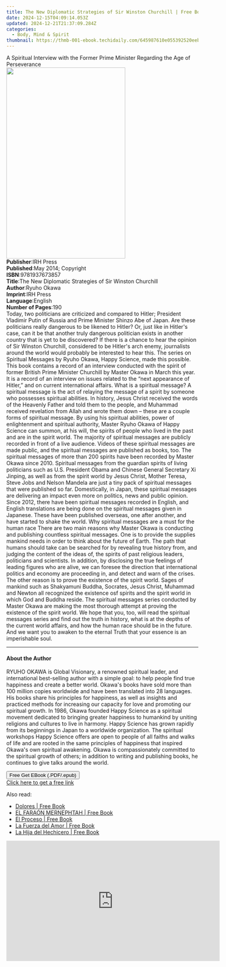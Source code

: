 ```yaml
---
title: The New Diplomatic Strategies of Sir Winston Churchill | Free Book
date: 2024-12-15T04:09:14.053Z
updated: 2024-12-21T21:37:09.284Z
categories:
  - Body, Mind & Spirit
thumbnail: https://thmb-001-ebook.techidaily.com/645987610e055392520eeb7595acaeb1d559dde77d0d560de5ec923de3ad13e6.jpg
---
```

<main id="book-container">
  <div class="flex flex-col">
    <div class="book-brief flex-1 py-6 px-4 sm:p-6 md:py-10 md:px-8">
      <!-- brief-->
      <div class="book-brief-main">
        A Spiritual Interview with the Former Prime Minister Regarding the Age
        of Perseverance
      </div>
    </div>
    <div
      class="book-meta-info flex-1 grid gap-4 col-start-1 col-end-3 row-start-1 sm:mb-6 sm:grid-cols-4 lg:gap-6 lg:col-start-2 lg:row-end-6 lg:row-span-6 lg:mb-0"
    >
      <div
        class="book-meta-info-left place-content-center mt-4 p-4 text-sm leading-6 col-start-2 col-span-2 dark:text-slate-400"
      >
        <img
          class="w-full h-500 object-cover rounded-lg sm:h-255 sm:col-span-2 lg:col-span-full"
          src="https://img-001-ebook.techidaily.com/abbec3255f59459688852cb21ad7aba3b722fede1875387eef939e9ef8c21191.jpg"
          alt=""
          width="312"
          height="500"
        />
      </div>
      <div
        class="book-meta-info-right mt-2 col-start-1 row-start-2 col-span-3 self-center"
      >
        <!-- meta data  -->
        <div class="flex flex-col px-4 md:px-8">
          <div class="flex-1">
            <strong>Publisher</strong>:<span class="px-2">IRH Press</span>
          </div>
          <div class="flex-1">
            <strong>Published</strong>:<span class="px-2"
              >May 2014; Copyright</span
            >
          </div>
          <div class="flex-1">
            <strong>ISBN</strong>:<span class="px-2">9781937673857</span>
          </div>
          <div class="flex-1">
            <strong>Title</strong>:<span class="px-2"
              >The New Diplomatic Strategies of Sir Winston Churchill</span
            >
          </div>
          <div class="flex-1">
            <strong>Author</strong>:<span class="px-2">Ryuho Okawa</span>
          </div>
          <div class="flex-1">
            <strong>Imprint</strong>:<span class="px-2">IRH Press</span>
          </div>
          <div class="flex-1">
            <strong>Language</strong>:<span class="px-2">English</span>
          </div>
          <div class="flex-1">
            <strong>Number of Pages</strong>:<span class="px-2">190</span>
          </div>
        </div>
      </div>
    </div>
    <div class="book-description flex-1 py-6 px-4 sm:p-6 md:py-10 md:px-8">
      <div class="book-description-main">
        <div accordion-content="" id="description">
          Today, two politicians are criticized and compared to Hitler;
          President Vladimir Putin of Russia and Prime Minister Shinzo Abe of
          Japan. Are these politicians really dangerous to be likened to Hitler?
          Or, just like in Hitler's case, can it be that another truly dangerous
          politician exists in another country that is yet to be discovered? If
          there is a chance to hear the opinion of Sir Winston Churchill,
          considered to be Hitler's arch enemy, journalists around the world
          would probably be interested to hear this. The series on Spiritual
          Messages by Ryuho Okawa, Happy Science, made this possible. This book
          contains a record of an interview conducted with the spirit of former
          British Prime Minister Churchill by Master Okawa in March this year.
          It is a record of an interview on issues related to the “next
          appearance of Hitler,” and on current international affairs. What is a
          spiritual message? A spiritual message is the act of relaying the
          message of a spirit by someone who possesses spiritual abilities. In
          history, Jesus Christ received the words of the Heavenly Father and
          told them to the people, and Muhammad received revelation from Allah
          and wrote them down – these are a couple forms of spiritual message.
          By using his spiritual abilities, power of enlightenment and spiritual
          authority, Master Ryuho Okawa of Happy Science can summon, at his
          will, the spirits of people who lived in the past and are in the
          spirit world. The majority of spiritual messages are publicly recorded
          in front of a live audience. Videos of these spiritual messages are
          made public, and the spiritual messages are published as books, too.
          The spiritual messages of more than 200 spirits have been recorded by
          Master Okawa since 2010. Spiritual messages from the guardian spirits
          of living politicians such as U.S. President Obama and Chinese General
          Secretary Xi Jinping, as well as from the spirit world by Jesus
          Christ, Mother Teresa, Steve Jobs and Nelson Mandela are just a tiny
          pack of spiritual messages that were published so far. Domestically,
          in Japan, these spiritual messages are delivering an impact even more
          on politics, news and public opinion. Since 2012, there have been
          spiritual messages recorded in English, and English translations are
          being done on the spiritual messages given in Japanese. These have
          been published overseas, one after another, and have started to shake
          the world. Why spiritual messages are a must for the human race There
          are two main reasons why Master Okawa is conducting and publishing
          countless spiritual messages. One is to provide the supplies mankind
          needs in order to think about the future of Earth. The path that
          humans should take can be searched for by revealing true history from,
          and judging the content of the ideas of, the spirits of past religious
          leaders, politicians and scientists. In addition, by disclosing the
          true feelings of leading figures who are alive, we can foresee the
          direction that international politics and economy are proceeding in,
          and detect and warn of the crises. The other reason is to prove the
          existence of the spirit world. Sages of mankind such as Shakyamuni
          Buddha, Socrates, Jesus Christ, Muhammad and Newton all recognized the
          existence osf spirits and the spirit world in which God and Buddha
          reside. The spiritual messages series conducted by Master Okawa are
          making the most thorough attempt at proving the existence of the
          spirit world. We hope that you, too, will read the spiritual messages
          series and find out the truth in history, what is at the depths of the
          current world affairs, and how the human race should be in the future.
          And we want you to awaken to the eternal Truth that your essence is an
          imperishable soul.
        </div>
        <div class="accordion-fader"></div>
      </div>
    </div>
    <div class="book-excerpts flex-1 py-6 px-4 sm:p-6 md:py-10 md:px-8">
      <!-- excerpts-->
      <div class="book-excerpts-main">
        <hr />
        <h4 class="placeholder placeholder-heading">
          <span>About the Author</span>
        </h4>
        <p>
          RYUHO OKAWA is Global Visionary, a renowned spiritual leader, and
          international best-selling author with a simple goal: to help people
          find true happiness and create a better world. Okawa's books have sold
          more than 100 million copies worldwide and have been translated into
          28 languages. His books share his principles for happiness, as well as
          insights and practiced methods for increasing our capacity for love
          and promoting our spiritual growth. In 1986, Okawa founded Happy
          Science as a spiritual movement dedicated to bringing greater
          happiness to humankind by uniting religions and cultures to live in
          harmony. Happy Science has grown rapidly from its beginnings in Japan
          to a worldwide organization. The spiritual workshops Happy Science
          offers are open to people of all faiths and walks of life and are
          rooted in the same principles of happiness that inspired Okawa's own
          spiritual awakening. Okawa is compassionately committed to the
          spiritual growth of others; in addition to writing and publishing
          books, he continues to give talks around the world.
        </p>
      </div>
    </div>
    <div
      class="book-about-author flex-1 py-6 px-4 sm:p-6 md:py-10 md:px-8"
    ></div>
    <div class="book-free-get flex-1 py-6 px-4 sm:p-6 md:py-10 md:px-8">
      <button
        id="btn-free-get"
        class="bg-blue-500 hover:bg-blue-700 text-white font-bold py-2 px-4 rounded"
      >
        Free Get EBook (.PDF/.epub)
      </button>
      <div id="countdown-display" class="px-2 text-lg mt-2"></div>
      <a
        id="free-link"
        class="hidden bg-blue-500 hover:bg-blue-700 text-white font-bold py-2 px-4 rounded"
        href="https://www.ebooks.com/en-us/book/95774685/the-new-diplomatic-strategies-of-sir-winston-churchill/ryuho-okawa/"
        target="_blank"
        >Click here to get a free link</a
      >
    </div>
    <script>
      let countdownTime = 0;
      let countdownInterval = null;
      document
        .getElementById('btn-free-get')
        .addEventListener('click', startCountdown);
      function startCountdown() {
        countdownTime = new Date().getTime() + 60000 * 3;
        countdownInterval = setInterval(updateCountdown, 1000);
        document.getElementById('btn-free-get').disabled = true;
        document
          .getElementById('btn-free-get')
          .classList.add('bg-gray-500', 'cursor-not-allowed');
      }
      function updateCountdown() {
        let currentTime = new Date().getTime();
        let timeLeft = countdownTime - currentTime;
        let secondsLeft = Math.floor(timeLeft / 1000);
        document.getElementById('countdown-display').innerHTML =
          `Remaining time: ${secondsLeft} seconds.`;
        if (secondsLeft <= 0) {
          clearInterval(countdownInterval);
          document.getElementById('btn-free-get').classList.add('hidden');
          document.getElementById('free-link').classList.remove('hidden');
          document.getElementById('countdown-display').innerHTML = '';
        }
      }
    </script>
  </div>
</main>

<ins class="adsbygoogle"
      style="display:block"
      data-ad-client="ca-pub-7571918770474297"
      data-ad-slot="8358498916"
      data-ad-format="auto"
      data-full-width-responsive="true"></ins>
    

<span class="atpl-alsoreadstyle">Also read:</span>
<div><ul>
<li><a href="https://novels-ebooks.techidaily.com/210966165-9781088228364-dolores/"><u>Dolores | Free Book</u></a></li>
<li><a href="https://novels-ebooks.techidaily.com/210966188-9781088228517-el-faraon-mernephtah/"><u>EL FARAÓN MERNEPHTAH | Free Book</u></a></li>
<li><a href="https://novels-ebooks.techidaily.com/210966171-9781088207796-el-proceso/"><u>El Proceso | Free Book</u></a></li>
<li><a href="https://novels-ebooks.techidaily.com/210966134-9781088209653-la-fuerza-del-amor/"><u>La Fuerza del Amor | Free Book</u></a></li>
<li><a href="https://novels-ebooks.techidaily.com/210966132-9781088229002-la-hija-del-hechicero/"><u>La Hija del Hechicero | Free Book</u></a></li>
</ul></div>

<!-- affiliate ads begin -->
<iframe width="560" height="315" src="https://www.youtube.com/embed/NC0rdKEQ98o?si=HYgqC8CxF_WTO5if" title="YouTube video player" frameborder="0" allow="accelerometer; autoplay; clipboard-write; encrypted-media; gyroscope; picture-in-picture; web-share" referrerpolicy="strict-origin-when-cross-origin" allowfullscreen></iframe>
<!-- affiliate ads end -->

